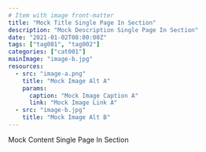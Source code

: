 ```yaml
---
# Item with image front-matter
title: "Mock Title Single Page In Section"
description: "Mock Description Single Page In Section"
date: "2021-01-02T08:00:00Z"
tags: ["tag001", "tag002"]
categories: ["cat001"]
mainImage: "image-b.jpg"
resources:
  - src: "image-a.png"
    title: "Mock Image Alt A"
    params:
      caption: "Mock Image Caption A"
      link: "Mock Image Link A"
  - src: "image-b.jpg"
    title: "Mock Image Alt B"
---
```


Mock Content Single Page In Section
